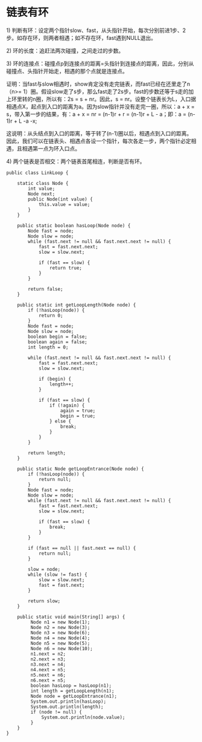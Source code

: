 # 链表有环

1\) 判断有环：设定两个指针slow、fast，从头指针开始，每次分别前进1步、2步。如存在环，则两者相遇；如不存在环，fast遇到NULL退出。

2\) 环的长度：追赶法两次碰撞，之间走过的步数。

3\) 环的连接点：碰撞点p到连接点的距离=头指针到连接点的距离，因此，分别从碰撞点、头指针开始走，相遇的那个点就是连接点。

证明：当fast与slow相遇时，show肯定没有走完链表，而fast已经在还里走了n（n&gt;= 1）圈。假设slow走了s步，那么fast走了2s步。fast的步数还等于s走的加上环里转的n圈，所以有：2s = s + nr。因此，s = nr。设整个链表长为L，入口据相遇点X，起点到入口的距离为a。因为slow指针并没有走完一圈，所以：a + x = s，带入第一步的结果，有：a + x = nr = \(n-1\)r + r = \(n-1\)r + L - a；即：a = \(n-1\)r + L -a -x;

这说明：从头结点到入口的距离，等于转了\(n-1\)圈以后，相遇点到入口的距离。因此，我们可以在链表头、相遇点各设一个指针，每次各走一步，两个指针必定相遇，且相遇第一点为环入口点。

4\) 两个链表是否相交：两个链表首尾相连，判断是否有环。

```
public class LinkLoop {

    static class Node {
        int value;
        Node next;
        public Node(int value) {
            this.value = value;
        }
    }

    public static boolean hasLoop(Node node) {
        Node fast = node;
        Node slow = node;
        while (fast.next != null && fast.next.next != null) {
            fast = fast.next.next;
            slow = slow.next;

            if (fast == slow) {
                return true;
            }
        }

        return false;
    }

    public static int getLoopLength(Node node) {
        if (!hasLoop(node)) {
            return 0;
        }
        Node fast = node;
        Node slow = node;
        boolean begin = false;
        boolean again = false;
        int length = 0;

        while (fast.next != null && fast.next.next != null) {
            fast = fast.next.next;
            slow = slow.next;

            if (begin) {
                length++;
            }

            if (fast == slow) {
                if (!again) {
                    again = true;
                    begin = true;
                } else {
                    break;
                }
            }
        }

        return length;
    }

    public static Node getLoopEntrance(Node node) {
        if (!hasLoop(node)) {
            return null;
        }
        Node fast = node;
        Node slow = node;
        while (fast.next != null && fast.next.next != null) {
            fast = fast.next.next;
            slow = slow.next;

            if (fast == slow) {
                break;
            }
        }

        if (fast == null || fast.next == null) {
            return null;
        }

        slow = node;
        while (slow != fast) {
            slow = slow.next;
            fast = fast.next;
        }

        return slow;
    }

    public static void main(String[] args) {
         Node n1 = new Node(1);  
         Node n2 = new Node(3);  
         Node n3 = new Node(6);  
         Node n4 = new Node(4);  
         Node n5 = new Node(5);  
         Node n6 = new Node(10); 
         n1.next = n2;  
         n2.next = n3;  
         n3.next = n4;  
         n4.next = n5;  
         n5.next = n6;  
         n6.next = n5;  
         boolean hasLoop = hasLoop(n1);
         int length = getLoopLength(n1);
         Node node = getLoopEntrance(n1);
         System.out.println(hasLoop);
         System.out.println(length);
         if (node != null) {
             System.out.println(node.value);
         }
    }
}
```



